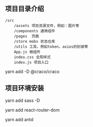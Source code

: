 ## 项目目录介绍
    /src
        /assets 项目资源文件，例如：图片等
        /components 通用组件
        /pages  页面
        /store mobx 状态仓库
        /utils 工具，例如token，axios的封装等
        App.js 根组件
        index.css 全局样式
        index.js 项目入口

<!-- 
    配置别名路径 craco
        需要在项目根目录配置 craco.config.js
        修改package.json中scripts中的react-scripts 为 craco
-->
yarn add -D @craco/craco


## 项目环境安装
<!-- 安装sass环境 -->
yarn add sass -D  

<!-- 安装路由 -->
yarn add react-router-dom

<!-- 安装antd 
可能会出现安装不成功的情况，将镜像变更为阿里的就可以了
    npm config set registry https://registry.npm.taobao.org
    npm config set disturl https://npm.taobao.org/dist
-->
yarn add antd

